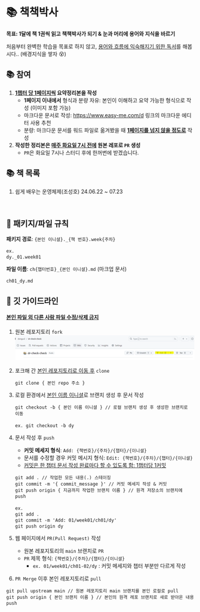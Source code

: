 # 📚 책책박사
**목표: 1달에 책 1권씩 읽고 책책박사가 되기 & 눈과 머리에 용어와 지식을 바르기**

처음부터 완벽한 학습을 목표로 하지 않고, <u>용어와 흐름에 익숙해지기 위한 독서</u>를 해봅시다.. (배경지식을 쌓자 😵)

## 📚 참여
1. **<u>1챕터 당 1페이지씩</u> 요약정리본을 작성**
   - **1페이지 이내에서** 형식과 분량 자유: 본인이 이해하고 요약 가능한 형식으로 작성 (이미지 포함 가능)
   - 마크다운 문서로 작성: https://www.easy-me.com/d 링크의 마크다운 에디터 사용 추천
   - 분량: 마크다운 문서를 워드 파일로 옮겨봤을 때 **<u>1페이지를 넘지 않을 정도로</u>** 작성
2. **작성한 정리본은 <u>매주 화요일 7시 전에</u> 원본 레포로 `PR` 생성**
   - `PR`은 화요일 7시나 스터디 후에 한꺼번에 받겠습니다.

## 📚 책 목록
01. 쉽게 배우는 운영체제(조성호) 24.06.22 ~ 07.23

<br>

## 🔖 패키지/파일 규칙
**패키지 경로**: `{본인 이니셜}._{책 번호}.week{주차}`
```
ex.
dy._01.week01
```

**파일 이름**: `ch{챕터번호}_{본인 이니셜}.md` (마크업 문서)
```
ch01_dy.md
```


## 🔖 깃 가이드라인
#### <u>본인 파일 외 다른 사람 파일 수정/삭제 금지</u>
1. 원본 레포지토리 `fork`
    ![img.png](img.png)

2. 포크해 간 <u>본인 레포지토리로 이동 후</u> `clone`
    ```
    git clone { 본인 repo 주소 }
    ```
3. 로컬 환경에서 <u>본인 이름 이니셜</u>로 브랜치 생성 후 문서 작성
    ```
    git checkout -b { 본인 이름 이니셜 } // 로컬 브랜치 생성 후 생성한 브랜치로 이동
   
   ex. git checkout -b dy
   ```
4. 문서 작성 후 `push`
    - **커밋 메세지 형식**: `Add: {책번호}/{주차}/{챕터}/{이니셜}`
    - 문서를 수정할 경우 커밋 메시지 형식: `Edit: {책번호}/{주차}/{챕터}/{이니셜}`
    - <u>커밋은 한 챕터 문서 작성 완료마다 할 수 있도록 함: 1챕터당 1커밋</u> 
    ```
   git add . // 작업한 모든 내용(.) 스테이징
    git commit -m '{ commit_message }' // 커밋 메세지 작성 & 커밋
    git push origin { 지금까지 작업한 브랜치 이름 } // 원격 저장소의 브랜치에 push
   
   ex.
    git add .
    git commit -m 'Add: 01/week01/ch01/dy' 
    git push origin dy
    ```

5. 웹 페이지에서 `PR(Pull Request)` 작성
    - 원본 레포지토리의 `main` 브랜치로 `PR`
    - `PR` 제목 형식: `{책번호}/{주차}/{챕터}/{이니셜}`
      - `ex. 01/week01/ch01-02/dy` : 커밋 메세지와 챕터 부분만 다르게 작성


6. `PR Merge` 이후 본인 레포지토리로 `pull`
```
git pull upstream main // 원본 레포지토리 main 브랜치를 본인 로컬로 pull
git push origin { 본인 브랜치 이름 } // 본인의 원격 레포 브랜치로 새로 받아온 내용 push
```